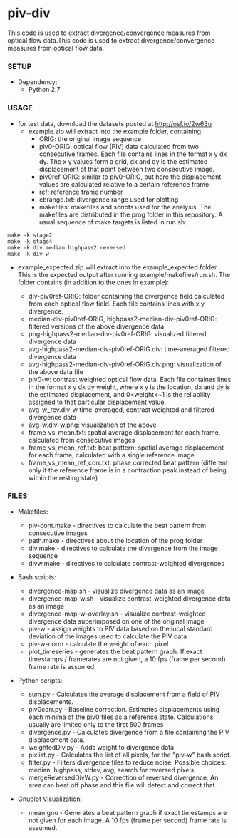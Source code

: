 # piv-div

This code is used to extract divergence/convergence measures from optical flow
data.This code is used to extract divergence/convergence measures from optical flow data.

### SETUP ###

* Dependency: 
  * Python 2.7

### USAGE ###
* for test data, download the datasets posted at http://osf.io/2w63u
  * example.zip will extract into the example folder, containing
    * ORIG: the original image sequence
    * piv0-ORIG: optical flow (PIV) data calculated from two consecutive frames. Each file contains lines in the format x y dx dy. The x y values form a grid, dx and dy is the estimated displacement at that point between two consecutive image.
    * piv0ref-ORIG: similar to piv0-ORIG, but here the displacement values are calculated relative to a certain reference frame
    * ref: reference frame number
    * cbrange.txt: divergence range used for plotting
    * makefiles: makefiles and scripts used for the analysis. The makefiles are distributed in the prog folder in this repository. A usual sequence of make targets is listed in run.sh:
```
make -k stage2
make -k stage4
make -k div median highpass2 reversed
make -k div-w
```

  * example_expected.zip will extract into the example_expected folder. This is the expected output after running example/makefiles/run.sh. The folder contains (in addition to the ones in example):
  
    * div-piv0ref-ORIG: folder containing the divergence field calculated from each optical flow field. Each file contains lines with x y divergence.
    * median-div-piv0ref-ORIG, highpass2-median-div-piv0ref-ORIG: filtered versions of the above divergence data
    * png-highpass2-median-div-piv0ref-ORIG: visualized filtered divergence data
    * avg-highpass2-median-div-piv0ref-ORIG.div: time-averaged filtered divergence data
    * avg-highpass2-median-div-piv0ref-ORIG.div.png: visualization of the above data file
    * piv0-w: contrast weighted optical flow data. Each file containes lines in the format x y dx dy weight, where x y is the location, dx and dy is the estimated displacement, and 0<weight<~1 is the reliability assigned to that particular displacement value.
    * avg-w_rev.div-w time-averaged, contrast weighted and filtered divergence data
    * avg-w.div-w.png: visualization of the above
    * frame_vs_mean.txt: spatial average displacement for each frame, calculated from consecutive images
    * frame_vs_mean_ref.txt: beat pattern: spatial average displacement for each frame, calculated with a single reference image 
    * frame_vs_mean_ref_corr.txt: phase corrected beat pattern (different only if the reference frame is in a contraction peak instead of being within the resting state)
    
### FILES ###

* Makefiles:
  * piv-cont.make - directives to calculate the beat pattern from consecutive images
  * path.make - directives about the location of the prog folder
  * div.make - directives to calculate the divergence from the image sequence
  * divw.make - directives to calculate contrast-weighted divergences 

* Bash scripts:
  * divergence-map.sh - visualize  divergence data as an image
  * divergence-map-w.sh - visualize contrast-weighted divergence data as an image
  * divergence-map-w-overlay.sh - visualize contrast-weighted divergence data superimposed on one of the original image
  * piv-w - assign weights to PIV data based on the local standard deviation of the images used to calculate the PIV data
  * piv-w-norm - calculate the weight of each pixel
  * plot_timeseries - generates the beat pattern graph. If exact timestamps / framerates are not given, a 10 fps (frame per second) frame rate is assumed.

* Python scripts:
  * sum.py - Calculates the average displacement from a field of PIV displacements.
  * piv0corr.py - Baseline correction. Estimates displacements using each minima of the piv0 files as a reference state. Calculations usually are limited only to the first 500 frames
  * divergence.py - Calculates divergence from a file containing the PIV displacement data.
  * weightedDiv.py - Adds weight to divergence data
  * pixlist.py - Calculates the list of all pixels, for the "piv-w" bash script.
  * filter.py - Filters divergence files to reduce noise. Possible choices: median, highpass, stdev, avg, search for reversed pixels.
  * mergeReversedDivW.py - Correction of reversed divergence. An area can beat off phase and this file will detect and correct that.

* Gnuplot Visualization:
  * mean.gnu - Generates a beat pattern graph if exact timestamps are not given for each image. A 10 fps (frame per second) frame rate is assumed.



